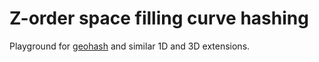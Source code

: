 # Z-order space filling curve hashing

Playground for [geohash](https://en.wikipedia.org/wiki/Geohash) and similar 1D and 3D extensions.
